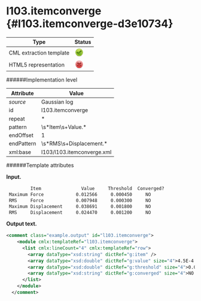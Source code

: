 # l103.itemconverge {#l103.itemconverge-d3e10734}


| Type                                                                                                                                                | Status                                                                                                                                              |
|----|----|
| CML extraction template                                                                                                                             | ![](/imgs/Total.png)                                                                                                                                |
| HTML5 representation                                                                                                                                | ![](/imgs/None.png)                                                                                                                                 |

######Implementation level

| Attribute                                                                                                                                           | Value                                                                                                                                               |
|----|----|
| *source*                                                                                                                                            | Gaussian log                                                                                                                                        |
| id                                                                                                                                                  | l103.itemconverge                                                                                                                                   |
| repeat                                                                                                                                              | \*                                                                                                                                                  |
| pattern                                                                                                                                             | \\s\*Item\\s+Value.\*                                                                                                                               |
| endOffset                                                                                                                                           | 1                                                                                                                                                   |
| endPattern                                                                                                                                          | \\s\*RMS\\s+Displacement.\*                                                                                                                         |
| xml:base                                                                                                                                            | l103/l103.itemconverge.xml                                                                                                                          |

######Template attributes

**Input.**

             Item               Value     Threshold  Converged?
     Maximum Force            0.012566     0.000450     NO 
     RMS     Force            0.007948     0.000300     NO 
     Maximum Displacement     0.038691     0.001800     NO 
     RMS     Displacement     0.024470     0.001200     NO 
      

**Output text.**

```xml
<comment class="example.output" id="l103.itemconverge">
    <module cmlx:templateRef="l103.itemconverge">
      <list cmlx:lineCount="4" cmlx:templateRef="row">
        <array dataType="xsd:string" dictRef="g:item" />
        <array dataType="xsd:double" dictRef="g:value" size="4">4.5E-4 3.0E-4 0.0018 0.0012</array>
        <array dataType="xsd:double" dictRef="g:threshold" size="4">0.0 0.0 0.0 0.0</array>
        <array dataType="xsd:string" dictRef="g:converged" size="4">NO NO NO NO</array>
      </list>
    </module>
  </comment>
```
